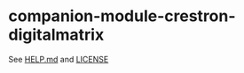 # companion-module-crestron-digitalmatrix

See [HELP.md](./companion/HELP.md) and [LICENSE](./LICENSE)
